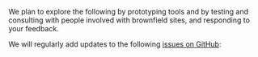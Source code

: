 We plan to explore the following by prototyping tools and by testing and consulting with people involved with brownfield sites, and responding to your feedback.

We will regularly add updates to the following [issues on GitHub](https://github.com/digital-land/digital-land/labels/project%3Abrownfield-sites):
